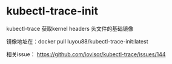 # kubectl-trace-init
kubectl-trace  获取kernel headers 头文件的基础镜像





镜像地址在：docker pull luyou88/kubectl-trace-init:latest

相关issue： https://github.com/iovisor/kubectl-trace/issues/144
